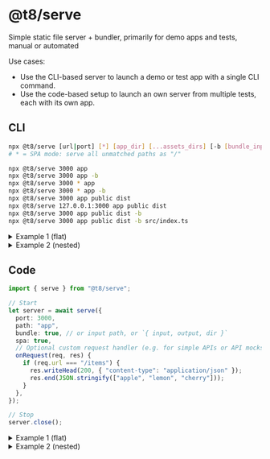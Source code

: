 # @t8/serve

Simple static file server + bundler, primarily for demo apps and tests, manual or automated

Use cases:
- Use the CLI-based server to launch a demo or test app with a single CLI command.
- Use the code-based setup to launch an own server from multiple tests, each with its own app.

## CLI

```sh
npx @t8/serve [url|port] [*] [app_dir] [...assets_dirs] [-b [bundle_input_path] [bundle_output_path] [bundle_output_dir]]
# * = SPA mode: serve all unmatched paths as "/"

npx @t8/serve 3000 app
npx @t8/serve 3000 app -b
npx @t8/serve 3000 * app
npx @t8/serve 3000 * app -b
npx @t8/serve 3000 app public dist
npx @t8/serve 127.0.0.1:3000 app public dist
npx @t8/serve 3000 app public dist -b
npx @t8/serve 3000 app public dist -b src/index.ts
```

<details>
<summary>Example 1 (flat)</summary>

```
// package.json
"scripts": {
  "play": "npx @t8/serve 3000 * playground -b"
}
```

```
/playground
  - index.css
  - index.html
      contains <script src="/dist/index.js"></script>
      contains <link rel="stylesheet" href="/index.css">
  - index.ts
```

```sh
npm run play
```

```
// With Playwright:
// playwright.config.ts
...
use: {
  baseURL: "http://localhost:3000",
},
webServer: {
  command: "npm run play",
  url: "http://localhost:3000",
},
```

</details>

<details>
<summary>Example 2 (nested)</summary>

```
// package.json
"scripts": {
  "play": "npx @t8/serve 3000 * playground -b src/index.tsx"
}
```

```
/playground
  - src
    - App.tsx
    - index.css
    - index.tsx // imports "./App.tsx", "./index.css"
  - index.html
      contains <script src="/dist/index.js"></script>
      contains <link rel="stylesheet" href="/dist/index.css">
```

```sh
npm run play
```

```
// With Playwright:
// playwright.config.ts
...
use: {
  baseURL: "http://localhost:3000",
},
webServer: {
  command: "npm run play",
  url: "http://localhost:3000",
},
```

</details>

## Code

```ts
import { serve } from "@t8/serve";

// Start
let server = await serve({
  port: 3000,
  path: "app",
  bundle: true, // or input path, or `{ input, output, dir }`
  spa: true,
  // Optional custom request handler (e.g. for simple APIs or API mocks)
  onRequest(req, res) {
    if (req.url === "/items") {
      res.writeHead(200, { "content-type": "application/json" });
      res.end(JSON.stringify(["apple", "lemon", "cherry"]));
    }
  },
});

// Stop
server.close();
```

<details>
<summary>Example 1 (flat)</summary>

```
/playground
  - index.css
  - index.html
      contains <script src="/dist/index.js"></script>
      contains <link rel="stylesheet" href="/index.css">
  - index.ts
```

```ts
// x.test.ts
import { test } from "@playwright/test";
import { type Server, serve } from "@t8/serve";

let server: Server;

test.beforeAll(async () => {
  server = await serve({
    path: "playground",
    bundle: true,
    spa: true,
  });
});

test.afterAll(() => {
  server.close();
});
```

</details>

<details>
<summary>Example 2 (nested)</summary>

```
/tests/x
  - src
    - App.tsx
    - index.css
    - index.tsx // imports "./App.tsx", "./index.css"
  - index.html
      contains <script src="/dist/index.js"></script>
      contains <link rel="stylesheet" href="/dist/index.css">
  - index.ts
  - index.test.ts
```

```ts
// tests/x/index.test.ts
import { test } from "@playwright/test";
import { type Server, serve } from "@t8/serve";

let server: Server;

test.beforeAll(async () => {
  server = await serve({
    path: "tests/x",
    bundle: "src/index.tsx",
    spa: true,
  });
});

test.afterAll(() => {
  server.close();
});
```

</details>
